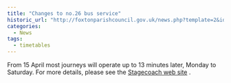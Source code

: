 ```yaml
---
title: "Changes to no.26 bus service"
historic_url: "http://foxtonparishcouncil.gov.uk/news.php?template=2&id=560"
categories:
  - News
tags:
  - timetables
---
```


From 15 April most journeys will operate up to 13 minutes later, Monday to Saturday. For more details, please see the [Stagecoach web site](https://www.stagecoachbus.com/) .
